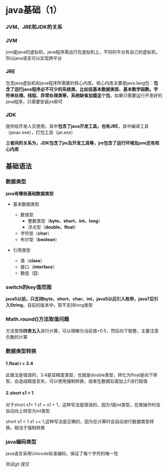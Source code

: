 # java基础（1）

### JVM、JRE和JDK的关系

### JVM

jvm是java的虚拟机，java程序需运行在虚拟机上，不同的平台有自己的虚拟机，所以java语言可以实现跨平台

### JRE

包含java虚拟机和java程序所需要的核心内库。核心内库主要是java.lang包：**包含了运行java程序必不可少的系统类，比如说基本数据类型、基本数学函数。字符串处理、线程、异常处理类等，系统缺省加载这个包**，如果只需要运行开发好的java程序，只需要安装jre即可

### JDK

提供给开发人员使用，其中**包含了java开发工具，也有JRE**，其中编译工具（javac.exe），打包工具（jar.exe）

**三者间的关系为，JDK包含了jre及开发工具等，jre包含了运行环境及jvm还有核心内库**

## 基础语法

### 数据类型

**java有哪些基础数据类型**

+ 基本数据类型
  + 数值型
    + 整数类型（**byte、short、int、long**）
    + 浮点型（**double、float**）
  + 字符型（**char**）
  + 布尔型（**boolean**）

+ 引用类型
  + 类（**class**）
  + 接口（**interface**）
  + 数组（**[]**）

### switch的key值范围

**java5以前，只支持byte、short、char、int，java5以后引入枚举，java7后引入String**，目前的版本中，暂不支持long类型

### Math.round()方法取值问题

方法使用**四舍五入**进行计算，可以理解为当前值+0.5，然后向下取整，主要注意负数的计算

### 数据类型转换

#### 1.float i = 3.4

此做法是错误的，3.4是双精度类型，也就是double类型，转化为float是向下转型，会造成精度丢失，可以使用强制转换，或者在数据后面加上F进行赋值

#### 2.short s1  = 1

对于short s1= 1 s1 = s1 + 1，这种写法是错误的，因为1是int类型，在做操作时会自动向上转型为int类型

short s1 = 1 s1 += 1,这种写法是正确的，因为在计算时会自动进行数据类型转换，相当于强制转换

### java编码类型

java语言采用Unicode标准编码，保证了每个字符的唯一性



测试git 提交